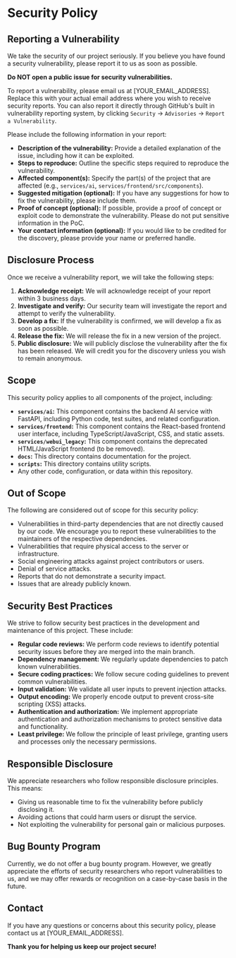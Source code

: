 # Security Policy

## Reporting a Vulnerability

We take the security of our project seriously. If you believe you have found a security vulnerability, please report it to us as soon as possible.

**Do NOT open a public issue for security vulnerabilities.**

To report a vulnerability, please email us at [YOUR_EMAIL_ADDRESS]. Replace this with your actual email address where you wish to receive security reports. You can also report it directly through GitHub's built in vulnerability reporting system, by clicking `Security` -> `Advisories` -> `Report a Vulnerability`.

Please include the following information in your report:

*   **Description of the vulnerability:** Provide a detailed explanation of the issue, including how it can be exploited.
*   **Steps to reproduce:** Outline the specific steps required to reproduce the vulnerability.
*   **Affected component(s):** Specify the part(s) of the project that are affected (e.g., `services/ai`, `services/frontend/src/components`).
*   **Suggested mitigation (optional):** If you have any suggestions for how to fix the vulnerability, please include them.
*   **Proof of concept (optional):** If possible, provide a proof of concept or exploit code to demonstrate the vulnerability. Please do not put sensitive information in the PoC.
*   **Your contact information (optional):** If you would like to be credited for the discovery, please provide your name or preferred handle.

## Disclosure Process

Once we receive a vulnerability report, we will take the following steps:

1.  **Acknowledge receipt:** We will acknowledge receipt of your report within 3 business days.
2.  **Investigate and verify:** Our security team will investigate the report and attempt to verify the vulnerability.
3.  **Develop a fix:** If the vulnerability is confirmed, we will develop a fix as soon as possible.
4.  **Release the fix:** We will release the fix in a new version of the project.
5.  **Public disclosure:** We will publicly disclose the vulnerability after the fix has been released. We will credit you for the discovery unless you wish to remain anonymous.

## Scope

This security policy applies to all components of the project, including:

*   **`services/ai`:** This component contains the backend AI service with FastAPI, including Python code, test suites, and related configuration.
*   **`services/frontend`:** This component contains the React-based frontend user interface, including TypeScript/JavaScript, CSS, and static assets.
*   **`services/webui_legacy`:** This component contains the deprecated HTML/JavaScript frontend (to be removed).
*   **`docs`:** This directory contains documentation for the project.
*   **`scripts`:** This directory contains utility scripts.
*   Any other code, configuration, or data within this repository.

## Out of Scope

The following are considered out of scope for this security policy:

*   Vulnerabilities in third-party dependencies that are not directly caused by our code. We encourage you to report these vulnerabilities to the maintainers of the respective dependencies.
*   Vulnerabilities that require physical access to the server or infrastructure.
*   Social engineering attacks against project contributors or users.
*   Denial of service attacks.
*   Reports that do not demonstrate a security impact.
*   Issues that are already publicly known.

## Security Best Practices

We strive to follow security best practices in the development and maintenance of this project. These include:

*   **Regular code reviews:** We perform code reviews to identify potential security issues before they are merged into the main branch.
*   **Dependency management:** We regularly update dependencies to patch known vulnerabilities.
*   **Secure coding practices:** We follow secure coding guidelines to prevent common vulnerabilities.
*   **Input validation:** We validate all user inputs to prevent injection attacks.
*   **Output encoding:** We properly encode output to prevent cross-site scripting (XSS) attacks.
*   **Authentication and authorization:** We implement appropriate authentication and authorization mechanisms to protect sensitive data and functionality.
*   **Least privilege:** We follow the principle of least privilege, granting users and processes only the necessary permissions.

## Responsible Disclosure

We appreciate researchers who follow responsible disclosure principles. This means:

*   Giving us reasonable time to fix the vulnerability before publicly disclosing it.
*   Avoiding actions that could harm users or disrupt the service.
*   Not exploiting the vulnerability for personal gain or malicious purposes.

## Bug Bounty Program

Currently, we do not offer a bug bounty program. However, we greatly appreciate the efforts of security researchers who report vulnerabilities to us, and we may offer rewards or recognition on a case-by-case basis in the future.

## Contact

If you have any questions or concerns about this security policy, please contact us at [YOUR_EMAIL_ADDRESS].

**Thank you for helping us keep our project secure!**
